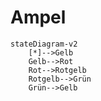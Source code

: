 # Ampel
``` mermaid
stateDiagram-v2
	[*]-->Gelb
	Gelb-->Rot
	Rot-->Rotgelb
	Rotgelb-->Grün
	Grün-->Gelb
```
